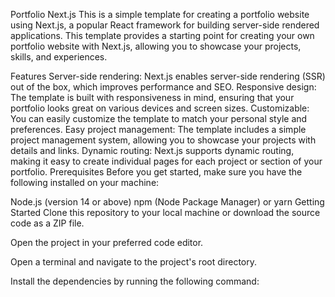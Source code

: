 Portfolio Next.js
This is a simple template for creating a portfolio website using Next.js, a popular React framework for building server-side rendered applications. This template provides a starting point for creating your own portfolio website with Next.js, allowing you to showcase your projects, skills, and experiences.

Features
Server-side rendering: Next.js enables server-side rendering (SSR) out of the box, which improves performance and SEO.
Responsive design: The template is built with responsiveness in mind, ensuring that your portfolio looks great on various devices and screen sizes.
Customizable: You can easily customize the template to match your personal style and preferences.
Easy project management: The template includes a simple project management system, allowing you to showcase your projects with details and links.
Dynamic routing: Next.js supports dynamic routing, making it easy to create individual pages for each project or section of your portfolio.
Prerequisites
Before you get started, make sure you have the following installed on your machine:

Node.js (version 14 or above)
npm (Node Package Manager) or yarn
Getting Started
Clone this repository to your local machine or download the source code as a ZIP file.

Open the project in your preferred code editor.

Open a terminal and navigate to the project's root directory.

Install the dependencies by running the following command:
